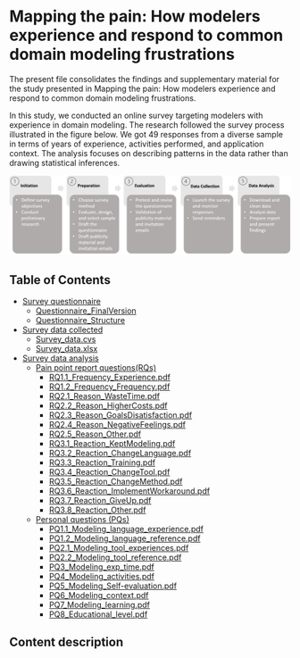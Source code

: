 # Mapping the pain: How modelers experience and respond to common domain modeling frustrations

The present file consolidates the findings and supplementary material for the study presented in Mapping the pain: How modelers experience and respond to common domain modeling frustrations.

In this study, we conducted an online survey targeting modelers with experience in domain modeling. The research followed the survey process illustrated in the figure below. We got 49 responses from a diverse sample in terms of years of experience, activities performed, and application context. The analysis focuses on describing patterns in the data rather than drawing statistical inferences.

![alt text](https://github.com/utwente-scs/pain-points-modeling/blob/main/Mapping%20the%20pain_How%20modelers%20experience%20and%20respond%20to%20common%20domain%20modeling%20frustrations/Study_Method.png)


 ## Table of Contents 

- [Survey questionnaire](https://github.com/utwente-scs/pain-points-modeling/tree/main/Mapping%20the%20pain_How%20modelers%20experience%20and%20respond%20to%20common%20domain%20modeling%20frustrations/Survey%20questionnaire)
	- [Questionnaire_FinalVersion](https://github.com/utwente-scs/pain-points-modeling/blob/main/Mapping%20the%20pain_How%20modelers%20experience%20and%20respond%20to%20common%20domain%20modeling%20frustrations/Survey%20questionnaire/Questionnaire_FinalVersion.pdf)
  	- [Questionnaire_Structure](https://github.com/utwente-scs/pain-points-modeling/blob/main/Mapping%20the%20pain_How%20modelers%20experience%20and%20respond%20to%20common%20domain%20modeling%20frustrations/Survey%20questionnaire/Questionnaire_Structure.png)
- [Survey data collected](https://github.com/utwente-scs/pain-points-modeling/tree/main/Mapping%20the%20pain_How%20modelers%20experience%20and%20respond%20to%20common%20domain%20modeling%20frustrations/Suvey%20data%20collected)
  	- [Survey_data.cvs](https://github.com/utwente-scs/pain-points-modeling/blob/main/Mapping%20the%20pain_How%20modelers%20experience%20and%20respond%20to%20common%20domain%20modeling%20frustrations/Suvey%20data%20collected/Survey_Data.csv)
	- [Survey_data.xlsx](https://github.com/utwente-scs/pain-points-modeling/blob/main/Mapping%20the%20pain_How%20modelers%20experience%20and%20respond%20to%20common%20domain%20modeling%20frustrations/Suvey%20data%20collected/Survey_Data.xlsx)
- [Survey data analysis](https://github.com/utwente-scs/pain-points-modeling/tree/main/Mapping%20the%20pain_How%20modelers%20experience%20and%20respond%20to%20common%20domain%20modeling%20frustrations/Survey%20data%20analysis)
	- [Pain point report questions(RQs)](https://github.com/utwente-scs/pain-points-modeling/tree/main/Mapping%20the%20pain_How%20modelers%20experience%20and%20respond%20to%20common%20domain%20modeling%20frustrations/Survey%20data%20analysis/Pain%20point%20report%20questions%20(RQs))
 		- [RQ1.1_Frequency_Experience.pdf](https://github.com/utwente-scs/pain-points-modeling/blob/main/Mapping%20the%20pain_How%20modelers%20experience%20and%20respond%20to%20common%20domain%20modeling%20frustrations/Survey%20data%20analysis/Pain%20point%20report%20questions%20(RQs)/RQ1.1_Frequency_Experience.pdf)
		- [RQ1.2_Frequency_Frequency.pdf](https://github.com/utwente-scs/pain-points-modeling/blob/main/Mapping%20the%20pain_How%20modelers%20experience%20and%20respond%20to%20common%20domain%20modeling%20frustrations/Survey%20data%20analysis/Pain%20point%20report%20questions%20(RQs)/RQ1.2_Frequency_Frequency.pdf)
		- [RQ2.1_Reason_WasteTime.pdf](https://github.com/utwente-scs/pain-points-modeling/blob/main/Mapping%20the%20pain_How%20modelers%20experience%20and%20respond%20to%20common%20domain%20modeling%20frustrations/Survey%20data%20analysis/Pain%20point%20report%20questions%20(RQs)/RQ2.1_Reason_WasteTime.pdf)
		- [RQ2.2_Reason_HigherCosts.pdf](https://github.com/utwente-scs/pain-points-modeling/blob/main/Mapping%20the%20pain_How%20modelers%20experience%20and%20respond%20to%20common%20domain%20modeling%20frustrations/Survey%20data%20analysis/Pain%20point%20report%20questions%20(RQs)/RQ2.2_Reason_HigherCosts.pdf)
		- [RQ2.3_Reason_GoalsDisatisfaction.pdf](https://github.com/utwente-scs/pain-points-modeling/blob/main/Mapping%20the%20pain_How%20modelers%20experience%20and%20respond%20to%20common%20domain%20modeling%20frustrations/Survey%20data%20analysis/Pain%20point%20report%20questions%20(RQs)/RQ2.3_Reason_GoalsDisatisfaction.pdf)
		- [RQ2.4_Reason_NegativeFeelings.pdf](https://github.com/utwente-scs/pain-points-modeling/blob/main/Mapping%20the%20pain_How%20modelers%20experience%20and%20respond%20to%20common%20domain%20modeling%20frustrations/Survey%20data%20analysis/Pain%20point%20report%20questions%20(RQs)/RQ2.4_Reason_NegativeFeelings.pdf)
		- [RQ2.5_Reason_Other.pdf](https://github.com/utwente-scs/pain-points-modeling/blob/main/Mapping%20the%20pain_How%20modelers%20experience%20and%20respond%20to%20common%20domain%20modeling%20frustrations/Survey%20data%20analysis/Pain%20point%20report%20questions%20(RQs)/RQ2.5_Reason_Other.pdf)
		- [RQ3.1_Reaction_KeptModeling.pdf](https://github.com/utwente-scs/pain-points-modeling/blob/main/Mapping%20the%20pain_How%20modelers%20experience%20and%20respond%20to%20common%20domain%20modeling%20frustrations/Survey%20data%20analysis/Pain%20point%20report%20questions%20(RQs)/RQ3.1_Reaction_KeptModeling.pdf)
		- [RQ3.2_Reaction_ChangeLanguage.pdf](https://github.com/utwente-scs/pain-points-modeling/blob/main/Mapping%20the%20pain_How%20modelers%20experience%20and%20respond%20to%20common%20domain%20modeling%20frustrations/Survey%20data%20analysis/Pain%20point%20report%20questions%20(RQs)/RQ3.2_Reaction_ChangeLanguage.pdf)
		- [RQ3.3_Reaction_Training.pdf](https://github.com/utwente-scs/pain-points-modeling/blob/main/Mapping%20the%20pain_How%20modelers%20experience%20and%20respond%20to%20common%20domain%20modeling%20frustrations/Survey%20data%20analysis/Pain%20point%20report%20questions%20(RQs)/RQ3.3_Reaction_Training.pdf)
		- [RQ3.4_Reaction_ChangeTool.pdf](https://github.com/utwente-scs/pain-points-modeling/blob/main/Mapping%20the%20pain_How%20modelers%20experience%20and%20respond%20to%20common%20domain%20modeling%20frustrations/Survey%20data%20analysis/Pain%20point%20report%20questions%20(RQs)/RQ3.4_Reaction_ChangeTool.pdf)
		- [RQ3.5_Reaction_ChangeMethod.pdf](https://github.com/utwente-scs/pain-points-modeling/blob/main/Mapping%20the%20pain_How%20modelers%20experience%20and%20respond%20to%20common%20domain%20modeling%20frustrations/Survey%20data%20analysis/Pain%20point%20report%20questions%20(RQs)/RQ3.5_Reaction_ChangeMethod.pdf)
		- [RQ3.6_Reaction_ImplementWorkaround.pdf](https://github.com/utwente-scs/pain-points-modeling/blob/main/Mapping%20the%20pain_How%20modelers%20experience%20and%20respond%20to%20common%20domain%20modeling%20frustrations/Survey%20data%20analysis/Pain%20point%20report%20questions%20(RQs)/RQ3.6_Reaction_ImplementWorkaround.pdf)
		- [RQ3.7_Reaction_GiveUp.pdf](https://github.com/utwente-scs/pain-points-modeling/blob/main/Mapping%20the%20pain_How%20modelers%20experience%20and%20respond%20to%20common%20domain%20modeling%20frustrations/Survey%20data%20analysis/Pain%20point%20report%20questions%20(RQs)/RQ3.7_Reaction_GiveUp.pdf)
		- [RQ3.8_Reaction_Other.pdf](https://github.com/utwente-scs/pain-points-modeling/blob/main/Mapping%20the%20pain_How%20modelers%20experience%20and%20respond%20to%20common%20domain%20modeling%20frustrations/Survey%20data%20analysis/Pain%20point%20report%20questions%20(RQs)/RQ3.8_Reaction_Other.pdf)
  	- [Personal questions (PQs)](https://github.com/utwente-scs/pain-points-modeling/tree/main/Mapping%20the%20pain_How%20modelers%20experience%20and%20respond%20to%20common%20domain%20modeling%20frustrations/Survey%20data%20analysis/Personal%20questions%20(PQs))
		- [PQ1.1_Modeling_language_experience.pdf](https://github.com/utwente-scs/pain-points-modeling/blob/main/Mapping%20the%20pain_How%20modelers%20experience%20and%20respond%20to%20common%20domain%20modeling%20frustrations/Survey%20data%20analysis/Personal%20questions%20(PQs)/PQ1.1_Modeling_language_experience.pdf)
		- [PQ1.2_Modeling_language_reference.pdf](https://github.com/utwente-scs/pain-points-modeling/blob/main/Mapping%20the%20pain_How%20modelers%20experience%20and%20respond%20to%20common%20domain%20modeling%20frustrations/Survey%20data%20analysis/Personal%20questions%20(PQs)/PQ1.2_Modeling_language_reference.pdf)
		- [PQ2.1_Modeling_tool_experiences.pdf](https://github.com/utwente-scs/pain-points-modeling/blob/main/Mapping%20the%20pain_How%20modelers%20experience%20and%20respond%20to%20common%20domain%20modeling%20frustrations/Survey%20data%20analysis/Personal%20questions%20(PQs)/PQ2.1_Modeling_tool_experiences.pdf)
		- [PQ2.2_Modeling_tool_reference.pdf](https://github.com/utwente-scs/pain-points-modeling/blob/main/Mapping%20the%20pain_How%20modelers%20experience%20and%20respond%20to%20common%20domain%20modeling%20frustrations/Survey%20data%20analysis/Personal%20questions%20(PQs)/PQ2.2_Modeling_tool_reference.pdf)
		- [PQ3_Modeling_exp_time.pdf](https://github.com/utwente-scs/pain-points-modeling/blob/main/Mapping%20the%20pain_How%20modelers%20experience%20and%20respond%20to%20common%20domain%20modeling%20frustrations/Survey%20data%20analysis/Personal%20questions%20(PQs)/PQ3_Modeling_exp_time.pdf)
		- [PQ4_Modeling_activities.pdf](https://github.com/utwente-scs/pain-points-modeling/blob/main/Mapping%20the%20pain_How%20modelers%20experience%20and%20respond%20to%20common%20domain%20modeling%20frustrations/Survey%20data%20analysis/Personal%20questions%20(PQs)/PQ4_Modeling_activities.pdf)
		- [PQ5_Modeling_Self-evaluation.pdf](https://github.com/utwente-scs/pain-points-modeling/blob/main/Mapping%20the%20pain_How%20modelers%20experience%20and%20respond%20to%20common%20domain%20modeling%20frustrations/Survey%20data%20analysis/Personal%20questions%20(PQs)/PQ5_Modeling_Self-evaluation.pdf)
		- [PQ6_Modeling_context.pdf](https://github.com/utwente-scs/pain-points-modeling/blob/main/Mapping%20the%20pain_How%20modelers%20experience%20and%20respond%20to%20common%20domain%20modeling%20frustrations/Survey%20data%20analysis/Personal%20questions%20(PQs)/PQ6_Modeling_context.pdf)
		- [PQ7_Modeling_learning.pdf](https://github.com/utwente-scs/pain-points-modeling/blob/main/Mapping%20the%20pain_How%20modelers%20experience%20and%20respond%20to%20common%20domain%20modeling%20frustrations/Survey%20data%20analysis/Personal%20questions%20(PQs)/PQ7_Modeling_learning.pdf)
		- [PQ8_Educational_level.pdf](https://github.com/utwente-scs/pain-points-modeling/blob/main/Mapping%20the%20pain_How%20modelers%20experience%20and%20respond%20to%20common%20domain%20modeling%20frustrations/Survey%20data%20analysis/Personal%20questions%20(PQs)/PQ8_Educational_level.pdf)

## Content description


